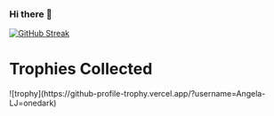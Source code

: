 ### Hi there 👋


[![GitHub Streak](https://streak-stats.demolab.com?user=Angela-LJ&theme=radical)](https://git.io/streak-stats)

<h1>Trophies Collected</h1>
![trophy](https://github-profile-trophy.vercel.app/?username=Angela-LJ=onedark)

<!--
**Angela-LJ/Angela-LJ** is a ✨ _special_ ✨ repository because its `README.md` (this file) appears on your GitHub profile.

Here are some ideas to get you started:

- 🔭 I’m currently working on ...
- 🌱 I’m currently learning ...
- 👯 I’m looking to collaborate on ...
- 🤔 I’m looking for help with ...
- 💬 Ask me about ...
- 📫 How to reach me: ...
- 😄 Pronouns: ...
- ⚡ Fun fact: ...
-->
